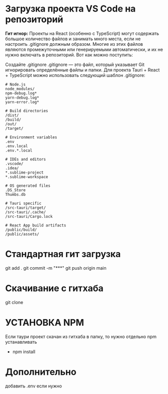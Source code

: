 
# Загрузка проекта VS Code на репозиторий

**Гит игнор:**
Проекты на React (особенно с TypeScript) могут содержать большое количество файлов и занимать много места, если не настроить .gitignore должным образом. Многие из этих файлов являются промежуточными или генерируемыми автоматически, и их не нужно включать в репозиторий. Вот как можно поступить:

Создайте .gitignore
.gitignore — это файл, который указывает Git игнорировать определённые файлы и папки. Для проекта Tauri + React + TypeScript можно использовать следующий шаблон .gitignore:

```gitignore
# Node.js
node_modules/
npm-debug.log*
yarn-debug.log*
yarn-error.log*

# Build directories
/dist/
/build/
/out/
/target/

# Environment variables
.env
.env.local
.env.*.local

# IDEs and editors
.vscode/
.idea/
*.sublime-project
*.sublime-workspace

# OS generated files
.DS_Store
Thumbs.db

# Tauri specific
/src-tauri/target/
/src-tauri/.cache/
/src-tauri/Cargo.lock

# React App build artifacts
/public/build/
/public/assets/ 

```


# Стандартная гит загрузка
git add .
git commit -m "***"
git push origin main


# Скачивание с гитхаба
git clone 

# УСТАНОВКА NPM
Если таури проект скачан из гитхаба в папку, то нужно отдельно npm устанавливать
- npm install

# Дополнительно
добавить .env если нужно 
